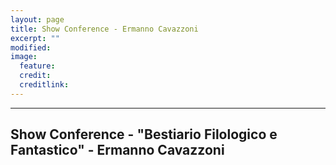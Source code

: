 ```yaml
---
layout: page
title: Show Conference - Ermanno Cavazzoni
excerpt: ""
modified: 
image:
  feature:
  credit: 
  creditlink: 
---
```


---

## Show Conference - "Bestiario Filologico e Fantastico" - Ermanno Cavazzoni

